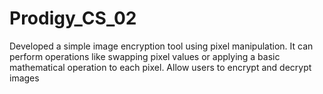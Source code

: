 # Prodigy_CS_02
Developed a simple image encryption tool using pixel manipulation. It can perform operations like swapping pixel values or applying a basic mathematical operation to each pixel. Allow users to encrypt and decrypt images
